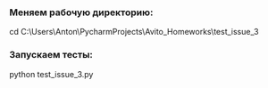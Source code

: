 ### Меняем рабочую директорию:  
cd C:\Users\Anton\PycharmProjects\Avito_Homeworks\test_issue_3  
### Запускаем тесты:  
python test_issue_3.py

